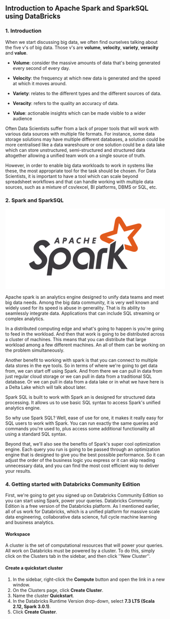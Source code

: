 
## Introduction to Apache Spark and SparkSQL using DataBricks
### 1. Introduction


When we start discussing big data, we often find ourselves talking about the five v's of big data. Those v's are **volume**, **velocity**, **variety**, **veracity** and **value**.
<br>
- **Volume**: consider the massive amounts of data that's being generated every second of every day.

- **Velocity**: the frequency at which new data is generated and the speed at which it moves around.

- **Variety**: relates to the different types and the different sources of data. 

- **Veracity**: refers to the quality an accuracy of data.

- **Value**: actionable insights which can be made visible to a wider audience



Often Data Scientists suffer from a lack of proper tools that will work with various data sources with multiple file formats. For instance, some data storage solutions may have multiple different databases, a solution could be more centralised like a data wareshoure or one solution could be a data lake which can store unstructured, semi-structured and structured data altogether allowing a unified team work on a single source of truth.

However, in order to enable big data workloads to work in systems like these, the most appropriate tool for the task should be chosen. For Data Scientists, it is important to have a tool which can scale beyond spreadsheet workflows and that can handle working with multiple data sources, such as a mixture of csv/excel, BI platforms, DBMS or SQL, etc.



### 2. Spark and SparkSQL

![Apache Spark](images/apache_spark_logo_icon_170561.png)

Apache spark is an analytics engine designed to unify data teams and meet big data needs. Among the big data community, it is very well known and widely used for its speed is abuse in generality. That is its ability to seamlessly integrate data. Applications that can include SQL streaming or complex analytics.

In a distributed computing edge and what's going to happen is you're going to feed in the workload. And then that work is going to be distributed across a cluster of machines. This means that you can distribute that large workload among a few different machines. An all of them can be working on the problem simultaneously.

Another benefit to working with spark is that you can connect to multiple data stores in the eye tools. So in terms of where we're going to get data from, we can start off using Spark. And from there we can pull in data from just regular cloud storage or we can pull in data from a traditional SQL database. Or we can pull in data from a data lake or in what we have here is a Delta Lake which will talk about later. 

Spark SQL is built to work with Spark an is designed for structured data processing. It allows us to use basic SQL syntax to access Spark's unified analytics engine.

So why use Spark SQL? Well, ease of use for one, it makes it really easy for SQL users to work with Spark. You can run exactly the same queries and commands you're used to, plus access some additional functionality all using a standard SQL syntax.

Beyond that, we'll also see the benefits of Spark's super cool optimization engine. Each query you run is going to be passed through an optimization engine that is designed to give you the best possible performance. So it can adjust the order of the business logic you express or it can skip reading unnecessary data, and you can find the most cost efficient way to deliver your results.

### 4. Getting started with Databricks Community Edition

First, we're going to get you signed up on Databricks Community Edition so you can start using Spark, power your queries. Databricks Community Edition is a free version of the Databricks platform. As I mentioned earlier, all of us work for Databricks, which is a unified platform for massive scale data engineering, collaborative data science, full cycle machine learning and business analytics.

#### Workspace

A cluster is the set of computational resources that will power your queries. All work on Databricks must be powered by a cluster. To do this, simply click on the Clusters tab in the sidebar, and then click ''New Cluster''. 

#### Create a quickstart cluster

1. In the sidebar, right-click the **Compute** button and open the link in a new window.
1. On the Clusters page, click **Create Cluster**.
1. Name the cluster **Quickstart**.
1. In the Databricks Runtime Version drop-down, select **7.3 LTS (Scala 2.12, Spark 3.0.1)**.
1. Click **Create Cluster**.






